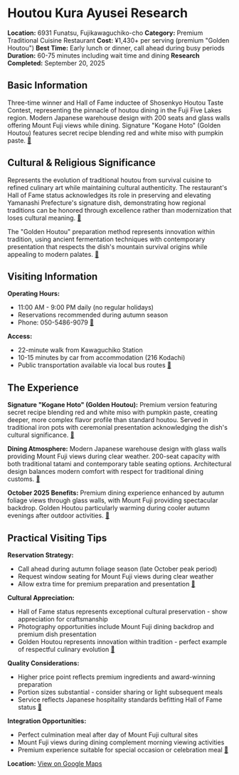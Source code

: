 # Houtou Kura Ayusei Research

**Location:** 6931 Funatsu, Fujikawaguchiko-cho
**Category:** Premium Traditional Cuisine Restaurant
**Cost:** ¥1,430+ per serving (premium "Golden Houtou")
**Best Time:** Early lunch or dinner, call ahead during busy periods
**Duration:** 60-75 minutes including wait time and dining
**Research Completed:** September 20, 2025

## Basic Information

Three-time winner and Hall of Fame inductee of Shosenkyo Houtou Taste Contest, representing the pinnacle of houtou dining in the Fuji Five Lakes region. Modern Japanese warehouse design with 200 seats and glass walls offering Mount Fuji views while dining. Signature "Kogane Hoto" (Golden Houtou) features secret recipe blending red and white miso with pumpkin paste. [🔗](https://fujisan.ne.jp/en/pages/275/)

## Cultural & Religious Significance

Represents the evolution of traditional houtou from survival cuisine to refined culinary art while maintaining cultural authenticity. The restaurant's Hall of Fame status acknowledges its role in preserving and elevating Yamanashi Prefecture's signature dish, demonstrating how regional traditions can be honored through excellence rather than modernization that loses cultural meaning. [🔗](https://www.porta-y.jp/en/gourmet/21434)

The "Golden Houtou" preparation method represents innovation within tradition, using ancient fermentation techniques with contemporary presentation that respects the dish's mountain survival origins while appealing to modern palates. [🔗](https://fujisan.ne.jp/en/pages/275/)

## Visiting Information

**Operating Hours:**
- 11:00 AM - 9:00 PM daily (no regular holidays)
- Reservations recommended during autumn season
- Phone: 050-5486-9079 [🔗](https://www.porta-y.jp/en/gourmet/21434)

**Access:**
- 22-minute walk from Kawaguchiko Station
- 10-15 minutes by car from accommodation (216 Kodachi)
- Public transportation available via local bus routes [🔗](https://fujisan.ne.jp/en/pages/275/)

## The Experience

**Signature "Kogane Hoto" (Golden Houtou):** Premium version featuring secret recipe blending red and white miso with pumpkin paste, creating deeper, more complex flavor profile than standard houtou. Served in traditional iron pots with ceremonial presentation acknowledging the dish's cultural significance. [🔗](https://fujisan.ne.jp/en/pages/275/)

**Dining Atmosphere:** Modern Japanese warehouse design with glass walls providing Mount Fuji views during clear weather. 200-seat capacity with both traditional tatami and contemporary table seating options. Architectural design balances modern comfort with respect for traditional dining customs. [🔗](https://www.porta-y.jp/en/gourmet/21434)

**October 2025 Benefits:** Premium dining experience enhanced by autumn foliage views through glass walls, with Mount Fuji providing spectacular backdrop. Golden Houtou particularly warming during cooler autumn evenings after outdoor activities. [🔗](https://fujisan.ne.jp/en/pages/275/)

## Practical Visiting Tips

**Reservation Strategy:**
- Call ahead during autumn foliage season (late October peak period)
- Request window seating for Mount Fuji views during clear weather
- Allow extra time for premium preparation and presentation [🔗](https://www.porta-y.jp/en/gourmet/21434)

**Cultural Appreciation:**
- Hall of Fame status represents exceptional cultural preservation - show appreciation for craftsmanship
- Photography opportunities include Mount Fuji dining backdrop and premium dish presentation
- Golden Houtou represents innovation within tradition - perfect example of respectful culinary evolution [🔗](https://fujisan.ne.jp/en/pages/275/)

**Quality Considerations:**
- Higher price point reflects premium ingredients and award-winning preparation
- Portion sizes substantial - consider sharing or light subsequent meals
- Service reflects Japanese hospitality standards befitting Hall of Fame status [🔗](https://www.porta-y.jp/en/gourmet/21434)

**Integration Opportunities:**
- Perfect culmination meal after day of Mount Fuji cultural sites
- Mount Fuji views during dining complement morning viewing activities
- Premium experience suitable for special occasion or celebration meal [🔗](https://fujisan.ne.jp/en/pages/275/)

**Location:** [View on Google Maps](https://maps.google.com/maps?q=6931+Funatsu,+Fujikawaguchiko-cho)